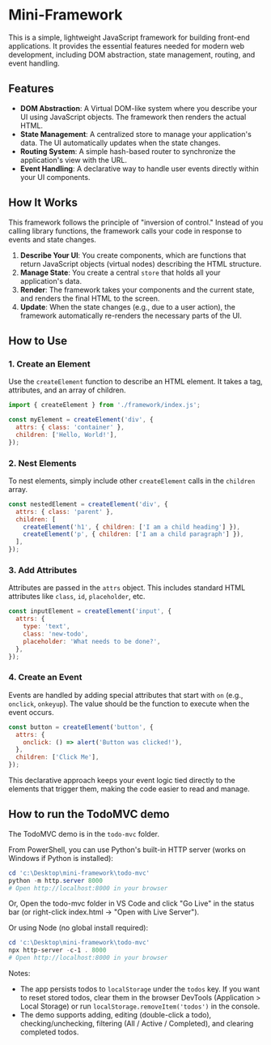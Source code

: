 # Mini-Framework

This is a simple, lightweight JavaScript framework for building front-end applications. It provides the essential features needed for modern web development, including DOM abstraction, state management, routing, and event handling.

## Features

*   **DOM Abstraction**: A Virtual DOM-like system where you describe your UI using JavaScript objects. The framework then renders the actual HTML.
*   **State Management**: A centralized store to manage your application's data. The UI automatically updates when the state changes.
*   **Routing System**: A simple hash-based router to synchronize the application's view with the URL.
*   **Event Handling**: A declarative way to handle user events directly within your UI components.

## How It Works

This framework follows the principle of "inversion of control." Instead of you calling library functions, the framework calls your code in response to events and state changes.

1.  **Describe Your UI**: You create components, which are functions that return JavaScript objects (virtual nodes) describing the HTML structure.
2.  **Manage State**: You create a central `store` that holds all your application's data.
3.  **Render**: The framework takes your components and the current state, and renders the final HTML to the screen.
4.  **Update**: When the state changes (e.g., due to a user action), the framework automatically re-renders the necessary parts of the UI.

## How to Use

### 1. Create an Element

Use the `createElement` function to describe an HTML element. It takes a tag, attributes, and an array of children.

```javascript
import { createElement } from './framework/index.js';

const myElement = createElement('div', {
  attrs: { class: 'container' },
  children: ['Hello, World!'],
});
```

### 2. Nest Elements

To nest elements, simply include other `createElement` calls in the `children` array.

```javascript
const nestedElement = createElement('div', {
  attrs: { class: 'parent' },
  children: [
    createElement('h1', { children: ['I am a child heading'] }),
    createElement('p', { children: ['I am a child paragraph'] }),
  ],
});
```

### 3. Add Attributes

Attributes are passed in the `attrs` object. This includes standard HTML attributes like `class`, `id`, `placeholder`, etc.

```javascript
const inputElement = createElement('input', {
  attrs: {
    type: 'text',
    class: 'new-todo',
    placeholder: 'What needs to be done?',
  },
});
```

### 4. Create an Event

Events are handled by adding special attributes that start with `on` (e.g., `onclick`, `onkeyup`). The value should be the function to execute when the event occurs.

```javascript
const button = createElement('button', {
  attrs: {
    onclick: () => alert('Button was clicked!'),
  },
  children: ['Click Me'],
});
```

This declarative approach keeps your event logic tied directly to the elements that trigger them, making the code easier to read and manage.

## How to run the TodoMVC demo

The TodoMVC demo is in the `todo-mvc` folder.

From PowerShell, you can use Python's built-in HTTP server (works on Windows if Python is installed):

```powershell
cd 'c:\Desktop\mini-framework\todo-mvc'
python -m http.server 8000
# Open http://localhost:8000 in your browser
```

Or, Open the todo-mvc folder in VS Code and click "Go Live" in the status bar (or right-click index.html -> "Open with Live Server").

Or using Node (no global install required):

```powershell
cd 'c:\Desktop\mini-framework\todo-mvc'
npx http-server -c-1 . 8000
# Open http://localhost:8000 in your browser
```

Notes:
- The app persists todos to `localStorage` under the `todos` key. If you want to reset stored todos, clear them in the browser DevTools (Application > Local Storage) or run `localStorage.removeItem('todos')` in the console.
- The demo supports adding, editing (double-click a todo), checking/unchecking, filtering (All / Active / Completed), and clearing completed todos.
